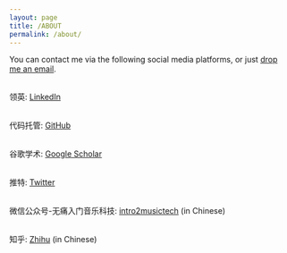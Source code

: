 ```yaml
---
layout: page
title: /ABOUT
permalink: /about/
---
```


You can contact me via the following social media platforms, or just <a target="_blank" rel="noopener noreferrer" href="mailto:liangbeici@gmail.com">drop me an email</a>.

<br />领英: <a target="_blank" rel="noopener noreferrer" href="https://www.linkedin.com/in/beiciliang/">LinkedIn</a>

<br />代码托管: <a target="_blank" rel="noopener noreferrer" href="https://github.com/beiciliang">GitHub</a>

<br />谷歌学术: <a target="_blank" rel="noopener noreferrer" href="https://scholar.google.com/citations?hl=en&user=UkcVRtIAAAAJ&view_op=list_works&sortby=pubdate">Google Scholar</a>

<br />推特: <a target="_blank" rel="noopener noreferrer" href="https://twitter.com/BeiciLiang">Twitter</a>

<br />微信公众号-无痛入门音乐科技: <a target="_blank" rel="noopener noreferrer" href="https://mp.weixin.qq.com/mp/homepage?__biz=MzU5MzY3NzI0OA==&hid=1&sn=ed3a383088e132ef1df0e968b36c717d&scene=1&devicetype=iOS11.4.1&version=16070026&lang=zh_CN&nettype=WIFI&ascene=7&session_us=gh_e4d709ed182c&fontScale=100&wx_header=1">intro2musictech</a> (in Chinese)

<br />知乎: <a target="_blank" rel="noopener noreferrer" href="https://www.zhihu.com/people/beiciliang">Zhihu</a> (in Chinese)
